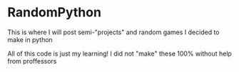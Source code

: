 # RandomPython
This is where I will post semi-"projects" and random games I decided to make in python 

All of this code is just my learning! I did not "make" these 100% without help from proffessors 
